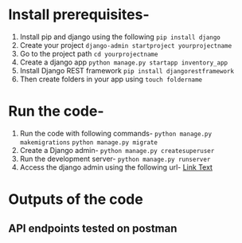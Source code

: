 # Install prerequisites-
1. Install pip and django using the following
   `pip install django`
2. Create your project
   `django-admin startproject yourprojectname`
3. Go to the project path
    `cd yourprojectname `
4. Create a django app
   `python manage.py startapp inventory_app`
5. Install Django REST framework
   `pip install djangorestframework`
6. Then create folders in your app using
   `touch foldername`

# Run the code-
1. Run the code with following commands-
   `python manage.py makemigrations`
   `python manage.py migrate`
2. Create a Django admin-
   `python manage.py createsuperuser`
3. Run the development server-
   `python manage.py runserver`
4. Access the django admin using the following url-
   [Link Text](http://127.0.0.1:8000/admin/)




# Outputs of the code
## API endpoints tested on postman






 

